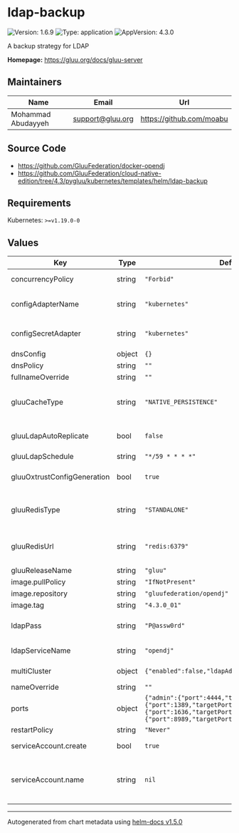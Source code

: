 # ldap-backup

![Version: 1.6.9](https://img.shields.io/badge/Version-1.6.9-informational?style=flat-square) ![Type: application](https://img.shields.io/badge/Type-application-informational?style=flat-square) ![AppVersion: 4.3.0](https://img.shields.io/badge/AppVersion-4.3.0-informational?style=flat-square)

A backup strategy for LDAP

**Homepage:** <https://gluu.org/docs/gluu-server>

## Maintainers

| Name | Email | Url |
| ---- | ------ | --- |
| Mohammad Abudayyeh | support@gluu.org | https://github.com/moabu |

## Source Code

* <https://github.com/GluuFederation/docker-opendj>
* <https://github.com/GluuFederation/cloud-native-edition/tree/4.3/pygluu/kubernetes/templates/helm/ldap-backup>

## Requirements

Kubernetes: `>=v1.19.0-0`

## Values

| Key | Type | Default | Description |
|-----|------|---------|-------------|
| concurrencyPolicy | string | `"Forbid"` | CronJobb concurrencyPolicy. Leave as default. |
| configAdapterName | string | `"kubernetes"` | The config backend adapter that will hold Gluu configuration layer. google|kubernetes |
| configSecretAdapter | string | `"kubernetes"` | The config backend adapter that will hold Gluu secret layer. google|kubernetes |
| dnsConfig | object | `{}` | Add custom dns config |
| dnsPolicy | string | `""` | Add custom dns policy |
| fullnameOverride | string | `""` |  |
| gluuCacheType | string | `"NATIVE_PERSISTENCE"` | Cache type. `NATIVE_PERSISTENCE`, `REDIS`. or `IN_MEMORY`. Defaults to `NATIVE_PERSISTENCE` . |
| gluuLdapAutoReplicate | bool | `false` | Turn off replication in LDAP server. This must be left as false. |
| gluuLdapSchedule | string | `"*/59 * * * *"` | Cron job Schedule for backup |
| gluuOxtrustConfigGeneration | bool | `true` | Whether to generate oxShibboleth configuration or not (default to true). |
| gluuRedisType | string | `"STANDALONE"` | Redis service type. `STANDALONE` or `CLUSTER`. Can be used when  `config.configmap.gluuCacheType` is set to `REDIS`. |
| gluuRedisUrl | string | `"redis:6379"` | Redis URL and port number <url>:<port>. Can be used when  `config.configmap.gluuCacheType` is set to `REDIS`. |
| gluuReleaseName | string | `"gluu"` |  |
| image.pullPolicy | string | `"IfNotPresent"` |  |
| image.repository | string | `"gluufederation/opendj"` |  |
| image.tag | string | `"4.3.0_01"` |  |
| ldapPass | string | `"P@assw0rd"` | LDAP admin password if OpennDJ is used for persistence. |
| ldapServiceName | string | `"opendj"` | Name of the OpenDJ service. Please keep it as default. |
| multiCluster | object | `{"enabled":false,"ldapAdvertiseAdminPort":30440}` | Specify cluster details if used to activate backup. |
| nameOverride | string | `""` |  |
| ports | object | `{"admin":{"port":4444,"targetPort":4444},"ldap":{"port":1389,"targetPort":1389},"ldaps":{"port":1636,"targetPort":1636},"replication":{"port":8989,"targetPort":8989}}` | servicePorts values used in StatefulSet container |
| restartPolicy | string | `"Never"` |  |
| serviceAccount.create | bool | `true` | Specifies whether a service account should be created |
| serviceAccount.name | string | `nil` | The name of the service account to use. If not set and create is true, a name is generated using the fullname template |

----------------------------------------------
Autogenerated from chart metadata using [helm-docs v1.5.0](https://github.com/norwoodj/helm-docs/releases/v1.5.0)
